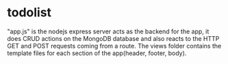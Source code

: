 # todolist
"app.js" is the nodejs express server acts as the backend for the app, it does CRUD actions on the MongoDB database and also reacts to the HTTP GET and POST requests coming from a route. The views folder contains the template files for each section of the app(header, footer, body).
